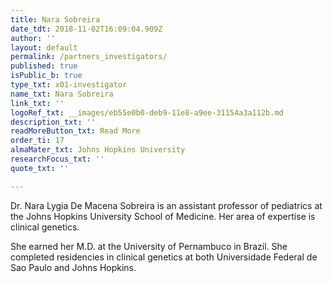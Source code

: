 ```yaml
---
title: Nara Sobreira
date_tdt: 2018-11-02T16:09:04.909Z
author: ''
layout: default
permalink: /partners_investigators/
published: true
isPublic_b: true
type_txt: x01-investigator
name_txt: Nara Sobreira
link_txt: ''
logoRef_txt: __images/eb55e0b0-deb9-11e8-a9ee-31154a3a112b.md
description_txt: ''
readMoreButton_txt: Read More
order_ti: 17
almaMater_txt: Johns Hopkins University
researchFocus_txt: ''
quote_txt: ''

---
```



Dr. Nara Lygia De Macena Sobreira is an assistant professor of pediatrics at the Johns Hopkins University School of Medicine. Her area of expertise is clinical genetics.

She earned her M.D. at the University of Pernambuco in Brazil. She completed residencies in clinical genetics at both Universidade Federal de Sao Paulo and Johns Hopkins.
